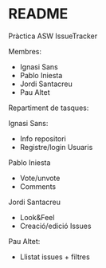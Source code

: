 # README

Pràctica ASW IssueTracker

Membres: 
- Ignasi Sans
- Pablo Iniesta
- Jordi Santacreu
- Pau Altet

Repartiment de tasques:

Ignasi Sans:
- Info repositori
- Registre/login Usuaris

Pablo Iniesta
- Vote/unvote
- Comments

Jordi Santacreu
- Look&Feel
- Creació/edició Issues

Pau Altet:
- Llistat issues + filtres


